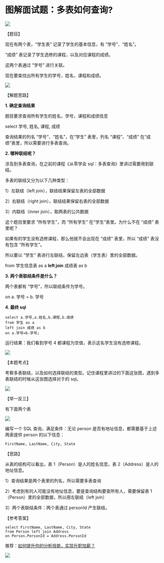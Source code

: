 # **图解面试题：多表如何查询?** 
![](https://mmbiz.qpic.cn/mmbiz_jpg/PnRVMhXvfFIiaCViaKySYJOkzpZcCpLCGVUjOpd9qw0bHl8GNtaX8ibX7ZVqNl03Fu5Ymy3nHEyURvCamjnB9JU3A/640?wx_fmt=jpeg)

【题目】  

现在有两个表，“学生表” 记录了学生的基本信息，有 “学号”、“姓名”。  

“成绩” 表记录了学生选修的课程，以及对应课程的成绩。

这两个表通过 “学号” 进行关联。

现在要查找出所有学生的学号，姓名，课程和成绩。

![](https://mmbiz.qpic.cn/mmbiz_png/PnRVMhXvfFIiaCViaKySYJOkzpZcCpLCGVhvx6wberp4jmG72XcMdxLyGC8D8a2klWLF4yVEtk67iaNTvOLEhiaHNQ/640?wx_fmt=png)

【解题思路】

**1. 确定查询结果**

题目要求查询所有学生的姓名，学号，课程和成绩信息

select 学号, 姓名, 课程, 成绩

查询结果的列名 “学号”、“姓名”，在“学生” 表里，列名 “课程”、“成绩” 在“成绩”表里，所以需要进行多表查询。

**2. 哪种联结呢？**

涉及到多表查询，在之前的课程《从零学会 sql：多表查询》里讲过需要用到联结。

多表的联结又分为以下几种类型：

1）左联结（left join），联结结果保留左表的全部数据

2）右联结（right join），联结结果保留右表的全部数据

3）内联结（inner join），取两表的公共数据

这个题目里要求 “所有学生”，而 “所有学生” 在“学生”表里。为什么不在 “成绩” 表里呢？

如果有的学生没有选修课程，那么他就不会出现在 “成绩” 表里，所以 “成绩” 表没有包含 “所有学生”。

所以要以 “学生” 表进行左联结，保留左边表（学生表）里的全部数据。

from 学生信息表 as a **left join** 成绩表 as b

**3. 两个表联结条件是什么？**

两个表都有 “学号”，所以联结条件为学号。

on a. 学号 = b. 学号

**4. 最终 sql**

```MYSQL
select a.学号,a.姓名,b.课程,b.成绩
from 学生 as a
left join 成绩 as b
on a.学号=b.学号;

```

运行结果：我们看到学号 4 都课程为空值，表示这名学生没有选修课程。

![](https://mmbiz.qpic.cn/mmbiz_png/PnRVMhXvfFIiaCViaKySYJOkzpZcCpLCGVp53W6Wkeiaetpg9xkbz0QwicdMeZKaiamlvaPOXdRj4wDkXoY4dVNc8oA/640?wx_fmt=png)

【本题考点】

考察多表联结，以及如何选择联结的类型。记住课程里讲过的下面这张图，遇到多表联结的时候从这张图选择对于的 sql。

![](https://mmbiz.qpic.cn/mmbiz_png/PnRVMhXvfFIiaCViaKySYJOkzpZcCpLCGVu80YnwXKlJ5ntaD7A1l0vJfCXWR0gViaTswH6Qk2DibT4tyDSqqTj2ibg/640?wx_fmt=png)

【举一反三】

有下面两个表

![](https://mmbiz.qpic.cn/mmbiz_png/PnRVMhXvfFIiaCViaKySYJOkzpZcCpLCGVpNsQGrV0Ujjx6iaAy1VxyLTRXib8MicdHueltWiaUnVIW1PGqlY7lGxaBw/640?wx_fmt=png)

编写一个 SQL 查询，满足条件：无论 person 是否有地址信息，都需要基于上述两表提供 person 的以下信息：

```MYSQL
FirstName, LastName, City, State

```

【思路】  

从表的结构可以看出，表 1（Person）是人的姓名信息，表 2（Address）是人的地址信息。

1）查询结果是两个表里的列名，所以需要多表查询

2）考虑到有的人可能没有地址信息，要是查询结构要查所有人，需要保留表 1（Person）里的全部数据，所以用左联结（left join）

3）两个表联结条件：两个表通过 personId 产生联结。

【参考答案】

```MYSQL
select FirstName, LastName, City, State
from Person left join Address
on Person.PersonId = Address.PersonId

```

推荐：[如何提升你的分析技能，实现升职加薪？](http://mp.weixin.qq.com/s?__biz=MzAxMTMwNTMxMQ==&mid=2649247566&idx=2&sn=5af748b677eb72028764dde0577675fb&chksm=835fc77eb4284e68e8cfe3f08c5a671b9e080b2651f20b40b1c793ffda4042ae43ad8f35a755&scene=21#wechat_redirect)

![](https://mmbiz.qpic.cn/mmbiz_jpg/PnRVMhXvfFIiaCViaKySYJOkzpZcCpLCGVwV6s8kYTSE2OSHRt33BA0MvibVAcH4iciarK9wP4icePGBDfZVZiatJiaibLQ/640?wx_fmt=jpeg)
